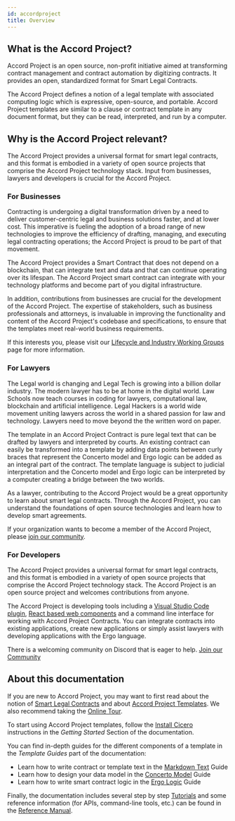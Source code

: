 ```yaml
---
id: accordproject
title: Overview
---
```


## What is the Accord Project?

Accord Project is an open source, non-profit initiative aimed at transforming contract management and contract automation by digitizing contracts. It provides an open, standardized format for Smart Legal Contracts.

The Accord Project defines a notion of a legal template with associated computing logic which is expressive, open-source, and portable. Accord Project templates are similar to a clause or contract template in any document format, but they can be read, interpreted, and run by a computer.

## Why is the Accord Project relevant?

The Accord Project provides a universal format for smart legal contracts, and this format is embodied in a variety of open source projects that comprise the Accord Project technology stack. Input from businesses, lawyers and developers is crucial for the Accord Project.

### For Businesses

Contracting is undergoing a digital transformation driven by a need to deliver customer-centric legal and business solutions faster, and at lower cost. This imperative is fueling the adoption of a broad range of new technologies to improve the efficiency of drafting, managing, and executing legal contracting operations; the Accord Project is proud to be part of that movement.

The Accord Project provides a Smart Contract that does not depend on a blockchain, that can integrate text
and data and that can continue operating over its lifespan. The Accord Project smart contract can integrate with your technology platforms and become part of you digital infrastructure.

In addition, contributions from businesses are crucial for the development of the Accord Project. The expertise of stakeholders, such as business professionals and attorneys, is invaluable in improving the functionality and content of the Accord Project's codebase and specifications, to ensure that the templates meet real-world business requirements.

If this interests you, please visit our [Lifecycle and Industry Working Groups](https://www.accordproject.org/liwg) page for more information.

### For Lawyers

The Legal world is changing and Legal Tech is growing into a billion dollar industry. The modern lawyer has to be at home in the digital world. Law Schools now teach courses in coding for lawyers, computational law, blockchain and artificial intelligence. Legal Hackers is a world wide movement uniting lawyers across the world in a shared passion for law and technology. Lawyers need to move beyond the the written word on paper.

The template in an Accord Project Contract is pure legal text that can be drafted by lawyers and interpreted by courts. An existing contract can easily be transformed into a template by adding data points between curly braces that represent the Concerto model and Ergo logic can be added as an integral part of the contract. The template language is subject to judicial interpretation and the Concerto model and Ergo logic can be interpreted by a computer creating a bridge between the two worlds.

As a lawyer, contributing to the Accord Project would be a great opportunity to learn about smart legal contracts. Through the Accord Project, you can understand the foundations of open source technologies and learn how to develop smart agreements.

If your organization wants to become a member of the Accord Project, please [join our community](https://discord.com/invite/Zm99SKhhtA).

### For Developers

The Accord Project provides a universal format for smart legal contracts, and this format is embodied in a variety of open source projects that comprise the Accord Project technology stack. The Accord Project is an open source project and welcomes contributions from anyone.

The Accord Project is developing tools including a [Visual Studio Code plugin](https://marketplace.visualstudio.com/items?itemName=accordproject.cicero-vscode-extension), [React based web components](https://github.com/accordproject/web-components) and a command line interface for working with Accord Project Contracts. You can integrate contracts into existing applications, create new applications or simply assist lawyers with developing applications with the Ergo language. 

There is a welcoming community on Discord that is eager to help. [Join our Community](https://discord.com/invite/Zm99SKhhtA)


## About this documentation

If you are new to Accord Project, you may want to first read about the notion of [Smart Legal Contracts](accordproject-slc.md) and about [Accord Project Templates](accordproject-template.md). We also recommend taking the [Online Tour](accordproject-tour.md).

To start using Accord Project templates, follow the [Install Cicero](https://docs.accordproject.org/docs/next/started-installation.html) instructions in the _Getting Started_ Section of the documentation.

You can find in-depth guides for the different components of a template in the _Template Guides_ part of the documentation:
- Learn how to write contract or template text in the [Markdown Text](markup-preliminaries.md) Guide
- Learn how to design your data model in the [Concerto Model](https://concerto.accordproject.org/docs/intro) Guide
- Learn how to write smart contract logic in the [Ergo Logic](logic-ergo.md) Guide

Finally, the documentation includes several step by step [Tutorials](tutorial-templates.md) and some reference information (for APIs, command-line tools, etc.) can be found in the [Reference Manual](ref-glossary.md).

